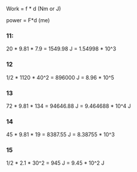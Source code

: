 Work = f * d (Nm or J)

power = F*d (me)

### 11:

20 * 9.81 * 7.9 = 1549.98 J = 1.54998 * 10^3

### 12

1/2 * 1120 * 40^2 = 896000 J = 8.96 * 10^5

### 13

72 * 9.81 * 134 = 94646.88 J = 9.464688 * 10^4 J

### 14

45 * 9.81 * 19 = 8387.55 J = 8.38755 * 10^3

### 15 

1/2 * 2.1 * 30^2 = 945 J = 9.45 * 10^2 J
